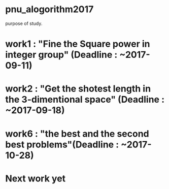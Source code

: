 # pnu_alogorithm2017
purpose of study.

# work1 : "Fine the Square power in integer group" (Deadline : ~2017-09-11)
# work2 : "Get the shotest length in the 3-dimentional space" (Deadline : ~2017-09-18)
# work6 : "the best and the second best problems"(Deadline : ~2017-10-28)


# Next work yet

